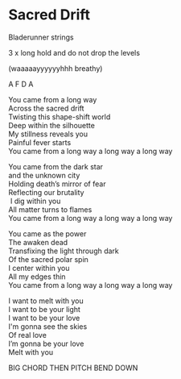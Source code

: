 # Sacred Drift

Bladerunner strings

3 x long hold and do not drop the levels

(waaaaayyyyyyhhh breathy)

A F D A

You came from a long way  
Across the sacred drift  
Twisting this shape-shift world  
Deep within the silhouette  
My stillness reveals you  
Painful fever starts  
You came from a long way a long way a long way

You came from the dark star   
and the unknown city  
Holding death’s mirror of fear  
Reflecting our brutality  
 I dig within you  
All matter turns to flames  
You came from a long way a long way a long way

You came as the power  
The awaken dead  
Transfixing the light through dark  
Of the sacred polar spin  
I center within you  
All my edges thin  
You came from a long way a long way a long way

I want to melt with you  
I want to be your light  
I want to be your love  
I'm gonna see the skies  
Of real love  
I’m gonna be your love  
Melt with you

BIG CHORD THEN PITCH BEND DOWN
